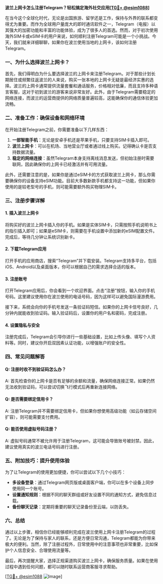 **波兰上网卡怎么注册Telegram？轻松搞定海外社交应用[[TG💪+ @esim1088](https://t.me/s/esim1088)]**

在当今这个全球化时代，无论是出国旅游、留学还是工作，保持与外界的联系都变得尤为重要。而作为全球用户量庞大的即时通讯软件之一，Telegram（电报）以其强大的加密功能和丰富的功能体验，成为了很多人的首选。然而，对于初次使用海外SIM卡或eSIM卡的用户来说，如何顺利注册Telegram可能是一个小挑战。今天，我们就来详细聊聊，如果你在波兰使用当地的上网卡，该如何注册Telegram。

### 一、为什么选择波兰上网卡？

首先，我们得明白为什么要选择波兰的上网卡来注册Telegram。对于那些计划长期居住或频繁往返波兰的人来说，购买一张本地的上网卡无疑是最经济实惠的选择。波兰的上网卡通常提供流量套餐和通话服务，价格相对低廉，而且支持多种语言客服，这对于初到波兰的游客来说非常友好。此外，由于Telegram需要稳定的网络连接，而波兰的运营商提供的网络质量普遍较高，这能确保你的通信体验更加流畅。

### 二、准备工作：确保设备和网络环境

在开始注册Telegram之前，你需要准备以下几样东西：

1. **一部智能手机**：无论是安卓手机还是苹果手机，只要支持SIM卡插入即可。
2. **波兰上网卡**：可以在机场、当地营业厅或者通过线上购买。记得确认卡是否支持数据流量。
3. **稳定的网络连接**：虽然Telegram本身支持离线消息发送，但初始注册时需要联网，因此确保你的上网卡已经激活并有可用流量。

此外，还需要注意的是，如果你是通过eSIM卡的方式获取波兰上网卡，那么你需要确保你的设备支持eSIM功能。目前大多数新款手机都支持这一功能，但如果你使用的是较老型号的手机，则可能需要额外购买物理SIM卡。

### 三、注册步骤详解

#### 1. 插入波兰上网卡

将购买好的波兰上网卡插入你的手机。如果是实体SIM卡，只需按照手机说明书上的指引插入即可；如果是eSIM卡，则需要在手机设置中添加新的eSIM配置文件。完成后，等待几分钟让系统识别新卡。

#### 2. 下载Telegram应用

打开手机的应用商店，搜索“Telegram”并下载安装。Telegram支持多平台，包括iOS、Android以及桌面版本，你可以根据自己的需求选择合适的版本。

#### 3. 注册账号

打开Telegram应用后，你会看到一个欢迎界面。点击“注册”按钮，输入你的手机号码。这里建议使用你在波兰使用的电话号码，因为这样可以避免国际漫游费用。

接下来，系统会向你的手机号发送一条验证码短信。如果你的上网卡信号良好，几分钟内就能收到验证码。输入验证码后，设置你的用户名和密码，完成注册。

#### 4. 设置隐私与安全

注册完成后，Telegram会引导你进行一些基础设置，比如上传头像、填写个人资料等。同时，建议你开启双因素认证功能，以增强账户的安全性。

### 四、常见问题解答

#### Q: 注册时收不到验证码怎么办？
A: 首先检查你的上网卡是否有足够的余额和流量，确保网络连接正常。如果仍然无法收到验证码，可以尝试切换飞行模式后再重新连接网络。

#### Q: 是否需要绑定信用卡？
A: 注册Telegram并不需要绑定信用卡，但如果你想使用高级功能（如云存储空间扩容），则可能需要支付费用。

#### Q: 能否使用虚拟号码注册？
A: 虚拟号码通常不被允许用于注册Telegram，这可能会导致账号被封禁。因此，建议使用真实的波兰电话号码进行注册。

### 五、附加技巧：提升使用体验

为了让Telegram的使用更加便捷，你可以尝试以下几个小技巧：

- **多设备登录**：通过Telegram网页版或桌面客户端，你可以在多个设备上同步使用同一个账号。
- **设置通知规则**：根据不同的聊天群组或好友设置不同的通知方式，避免信息过载。
- **备份聊天记录**：定期将重要的聊天记录备份至云端，以防丢失。

### 六、总结

通过以上步骤，相信你已经能够顺利完成在波兰使用上网卡注册Telegram的过程了。无论是为了保持与家人的联系，还是方便日常沟通，Telegram都能为你带来极大的便利。当然，除了注册过程外，日常使用中的注意事项也非常重要，比如保护个人信息安全、合理使用流量等。

最后，再次提醒大家，选择正规渠道购买波兰上网卡，确保服务质量。如果在使用过程中遇到任何问题，都可以随时联系运营商客服寻求帮助。

[[TG💪+ @esim1088](https://t.me/s/esim1088) ![Image](https://i.postimg.cc/4NQfJmqS/Snipaste-2025-05-13-00-14-12.png)]